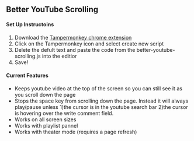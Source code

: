 ## Better YouTube Scrolling

#### Set Up Instructoins
1. Download the [Tampermonkey chrome extension](https://chrome.google.com/webstore/detail/tampermonkey/dhdgffkkebhmkfjojejmpbldmpobfkfo)
2. Click on the Tampermonkey icon and select create new script
3. Delete the defult text and paste the code from the better-youtube-scrolling.js into the editior
4. Save!

#### Current Features
* Keeps youtube video at the top of the screen so you can still see it as you scroll down the page
* Stops the space key from scrolling down the page. Instead it will always play/pause unless 1)the cursor is in the youtube search bar 2)the cursor is hovering over the write comment field.
* Works on all screen sizes
* Works with playlist pannel
* Works with theater mode (requires a page refresh)
